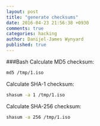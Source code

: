 ```yaml
---
layout: post
title: "generate checksums"
date: 2016-04-23 21:56:38 +0930
comments: true
categories: hacking
author: Danijel-James Wynyard
published: true
---
```

###Bash
Calculate MD5 checksum:
```bash
md5 /tmp/1.iso
```
Calculate SHA-1 checksum:
```bash
shasum -a 1 /tmp/1.iso
```
Calculate SHA-256 checksum:
```bash
shasum -a 256 /tmp/1.iso
```

